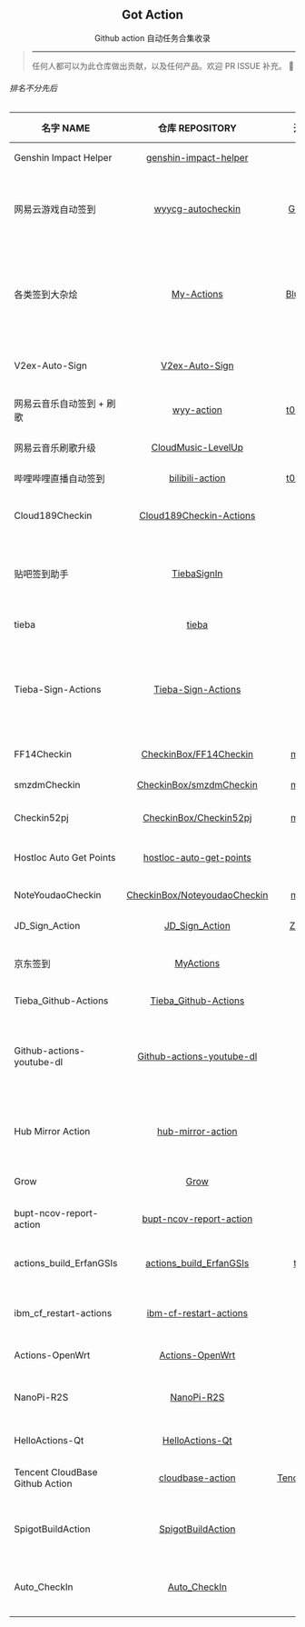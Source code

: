 <h2 align="center">Got Action</h2>
<p align="center">Github action 自动任务合集收录</p>

> ---
> 任何人都可以为此仓库做出贡献，以及任何产品。欢迎 PR ISSUE 补充。
> 🥳

###### 排名不分先后
名字 NAME | 仓库 REPOSITORY | 开发者 DEV | 描述 DESCRIPTION | 标签 TAGS
--|:--:|:--:|:--:|:--:
Genshin Impact Helper | [genshin-impact-helper](https://github.com/y1ndan/genshin-impact-helper) | [y1ndan](https://github.com/y1ndan) | 米游社原神自动每日签到 | `原神` `签到`
网易云游戏自动签到 | [wyycg-autocheckin](https://github.com/GamerNoTitle/wyycg-autocheckin) | [GamerNoTitle](https://github.com/GamerNoTitle) | 网易云游戏自动签到，天天白嫖网易云游戏时长和云电脑 | `网易云游戏` `签到`
各类签到大杂烩 | [My-Actions](https://github.com/BlueskyClouds/My-Actions) | [BlueskyClouds](https://github.com/BlueskyClouds) | 爱奇艺会员，腾讯视频会员，哔哩哔哩漫画，中国电信，V2ex, 哔咔漫画，百度贴吧自动签到 | `爱奇艺` `腾讯视频` `哔哩哔哩漫画` `中国电信` `V2ex` `哔咔漫画` `百度贴吧`
V2ex-Auto-Sign | [V2ex-Auto-Sign](https://github.com/Wenmoux/V2ex-Auto-Sign) | [Wenmoux](https://github.com/Wenmoux) | v2ex 每日自动签到，推送签到结果 | `V2ex` `签到`
网易云音乐自动签到 + 刷歌 | [wyy-action](https://github.com/t00t00-crypto/wyy-action) | [t00t00-crypto](https://github.com/t00t00-crypto) | 网易云音乐自动登录签到 + 刷歌 310 首 | `163` `网易云音乐` `签到` `刷歌`
网易云音乐刷歌升级 | [CloudMusic-LevelUp](https://github.com/Secriy/CloudMusic-LevelUp) | [Secriy](https://github.com/Secriy) | 网易云音乐签到刷听歌量 | `网易云音乐` `签到` `刷歌`
哔哩哔哩直播自动签到 | [bilibili-action](https://github.com/t00t00-crypto/bilibili-action) | [t00t00-crypto](https://github.com/t00t00-crypto) | 哔哩哔哩直播自动签到 | `哔哩哔哩直播` `签到`
Cloud189Checkin | [Cloud189Checkin-Actions](https://github.com/peng4740/Cloud189Checkin-Actions) | [peng4740](https://github.com/peng4740) | 天翼云盘每日签到一次，抽奖 2 次 | `189` `天翼云盘` `签到` `抽奖`
贴吧签到助手 | [TiebaSignIn](https://github.com/srcrs/TiebaSignIn) | [srcrs](https://github.com/srcrs) | 百度贴吧自动签到脚本，每日自动签到，获得 8 点经验。 | `百度贴吧` `签到`
tieba | [tieba](https://github.com/ghosx/tieba) | [ghosx](https://github.com/ghosx) | 百度贴吧每日自动签到 | `百度贴吧` `签到`
Tieba-Sign-Actions | [Tieba-Sign-Actions](https://github.com/libsgh/Tieba-Sign-Actions) | [libsgh](https://github.com/libsgh) | 贴吧签到、知道签到、文库签到、名人堂助攻、云灌水、一日三次签到、特殊吧补签 | `百度贴吧` `签到` `百度知道` `百度文库` `名人堂`
FF14Checkin | [CheckinBox/FF14Checkin](https://github.com/mengshouer/CheckinBox/tree/master/FF14Checkin) | [mengshouer](https://github.com/mengshouer) | 最终幻想 14 积分商城签到 | `最终幻想` `签到`
smzdmCheckin | [CheckinBox/smzdmCheckin](https://github.com/mengshouer/CheckinBox/tree/master/smzdmCheckin) | [mengshouer](https://github.com/mengshouer) | 什么值得买网页每日签到 | `什么值得买` `签到`
Checkin52pj | [CheckinBox/Checkin52pj](https://github.com/mengshouer/CheckinBox/tree/master/Checkin52pj) | [mengshouer](https://github.com/mengshouer) | 52pojie 每日签到 | `吾爱破解` `52pojie` `签到`
Hostloc Auto Get Points | [hostloc-auto-get-points](https://github.com/inkuang/hostloc-auto-get-points) | [inkuang](https://github.com/inkuang) | 自动获取 Hostloc 论坛积分 | `Hostloc` `积分`
NoteYoudaoCheckin | [CheckinBox/NoteyoudaoCheckin](https://github.com/mengshouer/CheckinBox/tree/master/NoteyoudaoCheckin) | [mengshouer](https://github.com/mengshouer)  | 有道云笔记签到 | `有道云笔记` `签到`
JD_Sign_Action | [JD_Sign_Action](https://github.com/ZHDeveloper/JD_Sign_Action) | [ZHDeveloper](https://github.com/ZHDeveloper/JD_Sign_Action) | 京东签到、领京豆 | `京东` `签到` `京豆`
京东签到 | [MyActions](https://github.com/gyy888/MyActions) | [gyy888](https://github.com/gyy888) | 京东签到，支持无限数量的京东 cookie | `京东` `签到`
Tieba_Github-Actions | [Tieba_Github-Actions](https://github.com/peng4740/Tieba_Github-Actions) | [peng4740](https://github.com/peng4740) | 自动签到百度贴吧 | `百度贴吧` `签到`
Github-actions-youtube-dl | [Github-actions-youtube-dl](https://github.com/Heraldik/github-actions-youtube-dl) | [Heraldik](https://github.com/Heraldik) | GitHub Actions 下载 YouTube 最高画质视频，并自动发布到 Release | `YouTube` `视频下载`
Hub Mirror Action | [hub-mirror-action](https://github.com/Yikun/hub-mirror-action) | [Yikun](https://github.com/Yikun) | 在 hub 间（例如 Github，Gitee）账户代码仓库同步的 action | `Github` `Gitee` `仓库同步`
Grow | [Grow](https://github.com/Borber/Grow) | [Borber](https://github.com/Borber) | 快速下载 Github 文件 | `Github`
bupt-ncov-report-action | [bupt-ncov-report-action](https://github.com/imtsuki/bupt-ncov-report-action) | [imtsuki](https://github.com/imtsuki) | 自动填报北邮 COVID-19 疫情信息 | `北邮` `信息填报`
actions_build_ErfanGSIs | [actions_build_ErfanGSIs](https://github.com/together08/actions_build_ErfanGSIs) | [together08](https://github.com/together08) | 自动跑 ErfanGSIs 的脚本 | `ErfanGSIs`
ibm_cf_restart-actions | [ibm-cf-restart-actions](https://github.com/peng4740/ibm-cf-restart-actions) | [peng4740](https://github.com/peng4740) | 定时重启 IBM Cloud Foundry 应用程序 | `IBM Cloud Foundry`
Actions-OpenWrt | [Actions-OpenWrt](https://github.com/P3TERX/Actions-OpenWrt) | [P3TERX](https://github.com/P3TERX) | 云编译 OpenWrt | `OpenWrt` `编译`
NanoPi-R2S | [NanoPi-R2S](https://github.com/soffchen/NanoPi-R2S) | [soffchen](https://github.com/soffchen) | 在线编译内置 OpenClash 的 NanoPi-R2S 固件 | `OpenClash` `NanoPi-R2S` `编译`
HelloActions-Qt | [HelloActions-Qt](https://github.com/jaredtao/HelloActions-Qt) | [jaredtao](https://github.com/jaredtao) | Qt 项目，使用 CI 持续集成 | `Qt` `持续集成`
Tencent CloudBase Github Action | [cloudbase-action](https://github.com/TencentCloudBase/cloudbase-action) | [TencentCloudBase](https://github.com/TencentCloudBase) | 将 Github 项目自动部署到云开发环境 | `Tencent Cloud` `云开发`
SpigotBuildAction | [SpigotBuildAction](https://github.com/nitu2003/SpigotBuildAction) | [nitu2003](https://github.com/nitu2003) | 借用 Github Action 的算力来构建最新的 Spigot 端 | `Spigot` `持续集成`
Auto_CheckIn | [Auto_CheckIn](https://github.com/yaoysyao/Auto_CheckIn) | [yaoysyao](https://github.com/yaoysyao) | 各大网站自动签到脚本，基于github actions | `签到` `GLaDOS` `天翼云盘` `bilibili直播` `科研通`
